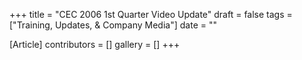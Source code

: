 +++
title = "CEC 2006 1st Quarter Video Update"
draft = false
tags = ["Training, Updates, & Company Media"]
date = ""

[Article]
contributors = []
gallery = []
+++
